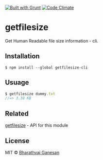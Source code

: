 [![Built with Grunt](https://cdn.gruntjs.com/builtwith.svg)](https://gruntjs.com/)
[![Code Climate](https://codeclimate.com/github/codeclimate/codeclimate/badges/gpa.svg)](https://codeclimate.com/github/codeclimate/codeclimate)

# getfilesize   

Get Human Readable file size information - cli.

## Installation
```
$ npm install --global getfilesize-cli
```

## Usuage
```javascript
$ getfilesize dummy.txt
//=> 3.38 KB
```
## Related
[getfilesize](https://github.com/bharathvaj1995/getfilesize) - API for this module
## License

MIT © [Bharathvaj Ganesan](https://github.com/bharathvaj1995)
